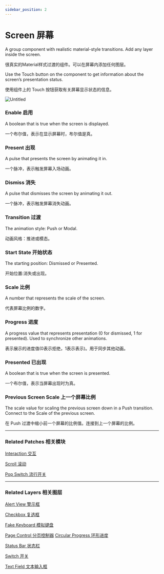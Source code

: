 ```yaml
---
sidebar_position: 2
---
```


# Screen 屏幕

A group component with realistic material-style transitions. Add any layer inside the screen.

很真实的Material样式过渡的组件。可以在屏幕内添加任何图层。

Use the Touch button on the component to get information about the screen’s presentation status.

使用组件上的 Touch 按钮获取有关屏幕显示状态的信息。

![Untitled](https://s3.us-west-2.amazonaws.com/secure.notion-static.com/9c939db2-b744-4245-92fc-bb08dd76f6d3/Untitled.png?X-Amz-Algorithm=AWS4-HMAC-SHA256&X-Amz-Content-Sha256=UNSIGNED-PAYLOAD&X-Amz-Credential=AKIAT73L2G45EIPT3X45%2F20220602%2Fus-west-2%2Fs3%2Faws4_request&X-Amz-Date=20220602T190315Z&X-Amz-Expires=86400&X-Amz-Signature=0ea820f1ad266caa4b169fd5c9595d9371d80cc53104afc082c2774d61b63e2d&X-Amz-SignedHeaders=host&response-content-disposition=filename%20%3D%22Untitled.png%22&x-id=GetObject)

### Enable 启用

A boolean that is true when the screen is displayed.

一个布尔值，表示在显示屏幕时，布尔值是真。

### Present 出现

A pulse that presents the screen by animating it in.

一个脉冲，表示触发屏幕入场动画。

### Dismiss 消失

A pulse that dismisses the screen by animating it out.

一个脉冲，表示触发屏幕消失动画。

### Transition 过渡

The animation style: Push or Modal.

动画风格：推进或模态。

### Start State 开始状态

The starting position: Dismissed or Presented.

开始位置:消失或出现。

### Scale 比例

A number that represents the scale of the screen.

代表屏幕比例的数字。

### Progress 进度

A progress value that represents presentation (0 for dismissed, 1 for presented). Used to synchronize other animations.

表示展示的进度值(0表示拒绝，1表示表示)。用于同步其他动画。

### Presented 已出现

A boolean that is true when the screen is presented.

一个布尔值，表示当屏幕出现时为真。

### Previous Screen Scale 上一个屏幕比例

The scale value for scaling the previous screen down in a Push transition. Connect to the Scale of the previous screen.

在 Push 过渡中缩小前一个屏幕的比例值。连接到上一个屏幕的比例。

------

### Related Patches 相关模块

[Interaction 交互](./../Interaction/Interaction.md)

[Scroll 滚动](./../Interaction/Scroll.md)

[Pop Switch 流行开关](./../Interaction/Pop%20Switch.md)

------

### Related Layers 相关图层

[Alert View 警示框](./Alert%20View.md)

[Checkbox 复选框](./Checkbox.md)

[Fake Keyboard 模拟键盘](./Fake%20Keyboard.md)

[Page Control 分页控制器](./Page%20Control.md)
[Circular Progress 环形进度](./Circular%20Progress.md)

[Status Bar 状态栏](./Status%20bar.md)

[Switch 开关](./Switch.md)

[Text Field 文本输入框](./Text%20Field.md)
